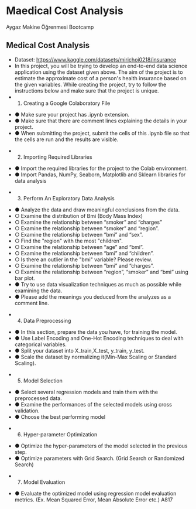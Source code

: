 # Maedical Cost Analysis
Aygaz Makine Öğrenmesi Bootcamp
## Medical Cost Analysis  
- Dataset: https://www.kaggle.com/datasets/mirichoi0218/insurance
- In this project, you will be trying to develop an end-to-end data science application using the
dataset given above. The aim of the project is to estimate the approximate cost of a person's
health insurance based on the given variables. While creating the project, try to follow the
instructions below and make sure that the project is unique.
- 1. Creating a Google Colaboratory File
* ● Make sure your project has .ipynb extension.
* ● Make sure that there are comment lines explaining the details in your project.
* ● When submitting the project, submit the cells of this .ipynb file so that the cells are
run and the results are visible.  
- 2. Importing Required Libraries  
* ● Import the required libraries for the project to the Colab environment.
* ● Import Pandas, NumPy, Seaborn, Matplotlib and Sklearn libraries for data analysis
- 3. Perform An Exploratory Data Analysis
* ● Analyze the data and draw meaningful conclusions from the data.
* ○ Examine the distribution of Bmi (Body Mass Index)
* ○ Examine the relationship between “smoker” and “charges”
* ○ Examine the relationship between “smoker” and “region”.
* ○ Examine the relationship between “bmi” and “sex”.
* ○ Find the "region" with the most "children".
* ○ Examine the relationship between “age” and “bmi”.
* ○ Examine the relationship between “bmi” and “children”.
* ○ Is there an outlier in the "bmi" variable? Please review.
* ○ Examine the relationship between “bmi” and “charges”.
* ○ Examine the relationship between “region”, “smoker” and “bmi” using bar plot.
* ● Try to use data visualization techniques as much as possible while examining the
data.
* ● Please add the meanings you deduced from the analyzes as a comment line.
- 4. Data Preprocessing
* ● In this section, prepare the data you have, for training the model.
* ● Use Label Encoding and One-Hot Encoding techniques to deal with categorical
variables.
* ● Split your dataset into X_train,X_test, y_train, y_test.
* ● Scale the dataset by normalizing it(Min-Max Scaling or Standard Scaling).
- 5. Model Selection
* ● Select several regression models and train them with the preprocessed data.
* ● Examine the performances of the selected models using cross validation.
* ● Choose the best performing model
- 6. Hyper-parameter Optimization
* ● Optimize the hyper-parameters of the model selected in the previous step.
* ● Optimize parameters with Grid Search. (Grid Search or Randomized Search)
- 7. Model Evaluation
* ● Evaluate the optimized model using regression model evaluation metrics. (Ex. Mean
Squared Error, Mean Absolute Error etc.)
A817
